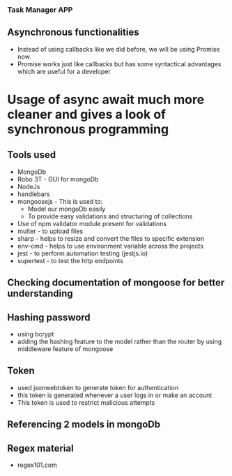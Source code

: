 ### Task Manager APP

## Asynchronous functionalities

- Instead of using callbacks like we did before, we will be using Promise now.
- Promise works just like callbacks but has some syntactical advantages which are useful for a developer

# Usage of async await much more cleaner and gives a look of synchronous programming

## Tools used

- MongoDb
- Robo 3T - GUI for mongoDb
- NodeJs
- handlebars
- mongoosejs - This is used to:
  - Model our mongoDb easily
  - To provide easy validations and structuring of collections
- Use of npm validator module present for validations
- multer - to upload files
- sharp - helps to resize and convert the files to specific extension
- env-cmd - helps to use environment variable across the projects
- jest - to perform automation testing (jestjs.io)
- supertest - to test the http endpoints

## Checking documentation of mongoose for better understanding

## Hashing password

- using bcrypt
- adding the hashing feature to the model rather than the router by using middleware feature of mongoose

## Token

- used jsonwebtoken to generate token for authentication
- this token is generated whenever a user logs in or make an account
- This token is used to restrict malicious attempts

## Referencing 2 models in mongoDb

## Regex material

- regex101.com

